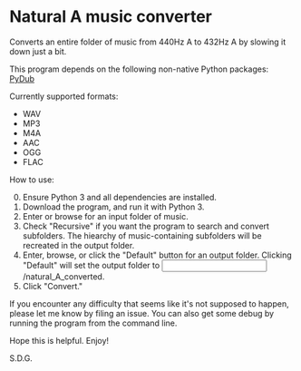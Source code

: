 # Natural A music converter

Converts an entire folder of music from 440Hz A to 432Hz A by slowing it down just a bit.

This program depends on the following non-native Python packages:
[PyDub](https://pypi.org/project/pydub/)

Currently supported formats:
- WAV
- MP3
- M4A
- AAC
- OGG
- FLAC

How to use:

0) Ensure Python 3 and all dependencies are installed.
1) Download the program, and run it with Python 3.
2) Enter or browse for an input folder of music.
3) Check "Recursive" if you want the program to search and convert subfolders. The hiearchy of music-containing subfolders will be recreated in the output folder.
4) Enter, browse, or click the "Default" button for an output folder. Clicking "Default" will set the output folder to <input folder>/natural_A_converted.
5) Click "Convert."

If you encounter any difficulty that seems like it's not supposed to happen, please let me know by filing an issue. You can also get some debug by running the program from the command line.

Hope this is helpful. Enjoy!

S.D.G.
